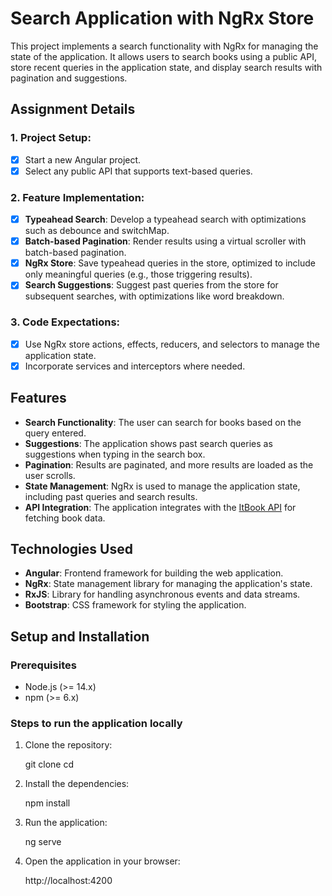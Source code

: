 # Search Application with NgRx Store

This project implements a search functionality with NgRx for managing the state of the application. It allows users to search books using a public API, store recent queries in the application state, and display search results with pagination and suggestions.

## Assignment Details

### 1. Project Setup:

- [x] Start a new Angular project.
- [x] Select any public API that supports text-based queries.

### 2. Feature Implementation:

- [x] **Typeahead Search**: Develop a typeahead search with optimizations such as debounce and switchMap.
- [x] **Batch-based Pagination**: Render results using a virtual scroller with batch-based pagination.
- [x] **NgRx Store**: Save typeahead queries in the store, optimized to include only meaningful queries (e.g., those triggering results).
- [x] **Search Suggestions**: Suggest past queries from the store for subsequent searches, with optimizations like word breakdown.

### 3. Code Expectations:

- [x] Use NgRx store actions, effects, reducers, and selectors to manage the application state.
- [x] Incorporate services and interceptors where needed.

## Features

- **Search Functionality**: The user can search for books based on the query entered.
- **Suggestions**: The application shows past search queries as suggestions when typing in the search box.
- **Pagination**: Results are paginated, and more results are loaded as the user scrolls.
- **State Management**: NgRx is used to manage the application state, including past queries and search results.
- **API Integration**: The application integrates with the [ItBook API](https://api.itbook.store/) for fetching book data.

## Technologies Used

- **Angular**: Frontend framework for building the web application.
- **NgRx**: State management library for managing the application's state.
- **RxJS**: Library for handling asynchronous events and data streams.
- **Bootstrap**: CSS framework for styling the application.

## Setup and Installation

### Prerequisites

- Node.js (>= 14.x)
- npm (>= 6.x)

### Steps to run the application locally

1. Clone the repository:

   git clone <repository-url>
   cd <project-folder>

2. Install the dependencies:

   npm install

3. Run the application:

   ng serve

4. Open the application in your browser:

   http://localhost:4200